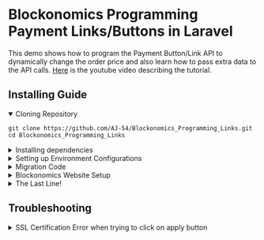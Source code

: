 # Blockonomics Programming Payment Links/Buttons in Laravel

This demo shows how to program the Payment Button/Link API to dynamically change the order price and also learn how to pass extra data to the API calls. [Here](https://www.youtube.com/watch?v=-FYwR1RzjXY) is the youtube video describing the tutorial. 

## Installing Guide


<details open>
<summary> Cloning Repository </summary>
 
```
git clone https://github.com/AJ-54/Blockonomics_Programming_Links.git
cd Blockonomics_Programming_Links
```
</details>

<details>
<summary> Installing dependencies </summary>

* `composer install`
* `npm install`
* `cp .env.example .env`
* `php artisan key:generate`
* By now, you have installed all the dependencies and also created copy of the .env file.

</details>

<details>
<summary> Setting up Environment Configurations </summary>

* In the .env file, add database information to allow Laravel to connect to the database, fill in the `DB_HOST`, `DB_PORT`, `DB_DATABASE`, `DB_USERNAME`, and `DB_PASSWORD` options to match the credentials of the local database you created. 
* Place your Blockonomics API Key in the `Blockonomics_API` field. This will allow us to run migrations in the next step.

</details>

<details>
<summary> Migration Code </summary>

* `php artisan migrate`
* `php artisan storage:link`

</details>


<details>
<summary> Blockonomics Website Setup </summary>

* Create your payment link from [here](https://www.blockonomics.co/merchants) by going to PAYMENT BUTTONS/URL tab.
* Head to [this line](https://github.com/AJ-54/Blockonomics_Programming_Links/blob/75a4f139d298cd43dfafe20525d9823a31e3a44b/app/Http/Controllers/HomeController.php#L67) and replace the `parent_uid` with your value. Note that `parent_uid` is the one which is appended in your payment link after `https://www.blockonomics.co/pay-url/`.
* Go to `OPTIONS` in the PAYMENT BUTTONS/URL tab on [this page](https://www.blockonomics.co/merchants#/page3). You need to setup the `ORDER HOOK URL` and `Redirection URL`.
* To test the code locally, follow instructions from [this](https://www.youtube.com/watch?v=6Ydk32avIgo) video and make sure to place the `<domain>/receive` as your order hook url and `<domain>/home` as redirection url. Here `<domain>` is the domain you get from reverse proxy (Ngrok/localtunnel).
* Please make sure you are using `http` and not `https`. Your domain would be in `https` but place `http` URL in the order hook url and redirection url. 
* Make sure to save your changes!

</details>

<details>
<summary> The Last Line! </summary>

* `php artisan serve`

<p> Now you are all set to locally run the demo! </p>

</details>


## Troubleshooting

<details>
<summary> SSL Certification Error when trying to click on apply button </summary>
    
* Note that this error can be traced either inside php logs or by looking at network in inspection mode. 
* Please refer to [this link](https://stackoverflow.com/questions/29822686/curl-error-60-ssl-certificate-unable-to-get-local-issuer-certificate) to help you solve the issue.

</details>
